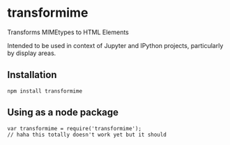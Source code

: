 # transformime

Transforms MIMEtypes to HTML Elements

Intended to be used in context of Jupyter and IPython projects, particularly by display areas.

## Installation

```
npm install transformime
```

## Using as a node package

```
var transformime = require('transformime');
// haha this totally doesn't work yet but it should
```

